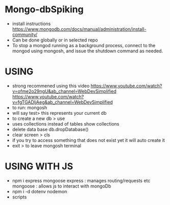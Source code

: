 # Mongo-dbSpiking
- install instructions
    https://www.mongodb.com/docs/manual/administration/install-community/
- Can be done globally or in selected repo
- To stop a mongod running as a background process, connect to the mongod using mongosh, and issue the shutdown command as needed.

# USING
- strong recommened using this video 
    https://www.youtube.com/watch?v=ofme2o29ngU&ab_channel=WebDevSimplified
    https://www.youtube.com/watch?v=fgTGADljAeg&ab_channel=WebDevSimplified
- to run: mongosh 
- will say test> 
    this represents your current db
- to create a new db > use <newname>
- uses collections instead of tables
    show collections 
- delete data base
    db.dropDatabase() 
- clear screen > cls
- if you try to access something that does not exist yet it will auto create it
- exit > to leave mongosh terminal

# USING WITH JS
- npm i express mongoose
    express : manages routing/requests etc
    mongoose : allows js to interact with mongoDb
- npm i -d dotenv nodemon
- scripts